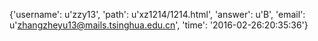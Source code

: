 {'username': u'zzy13', 'path': u'xz1214/1214.html', 'answer': u'B', 'email': u'zhangzheyu13@mails.tsinghua.edu.cn', 'time': '2016-02-26:20:35:36'}